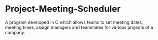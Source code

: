 # Project-Meeting-Scheduler
A program developed in C which allows teams to set meeting dates, meeting times, assign managers and teammates for various projects of a company.
